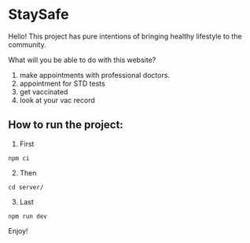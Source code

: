 # StaySafe

Hello!
This project has pure intentions of bringing healthy lifestyle to the community.

What will you be able to do with this website?

1. make appointments with professional doctors.
2. appointment for STD tests
3. get vaccinated
4. look at your vac record

## How to run the project:

1. First

```
npm ci
```

2. Then

```
cd server/
```

3. Last

```
npm run dev
```

Enjoy!
